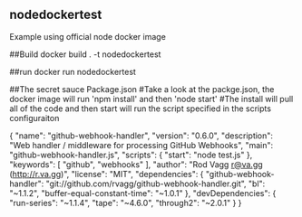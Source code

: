 ## nodedockertest
Example using official node docker image


##Build
docker build . -t nodedockertest

##run
docker run nodedockertest


##The secret sauce Package.json
#Take a look at the packge.json, the docker image will run 'npm install' and then 'node start'
#The install will pull all of the code and then start will run the script specified in the scripts configuraiton

{
  "name": "github-webhook-handler",
  "version": "0.6.0",
  "description": "Web handler / middleware for processing GitHub Webhooks",
  "main": "github-webhook-handler.js",
  "scripts": {
    "start": "node test.js"
  },
  "keywords": [
    "github",
    "webhooks"
  ],
  "author": "Rod Vagg <r@va.gg> (http://r.va.gg)",
  "license": "MIT",
  "dependencies": {
    "github-webhook-handler": "git://github.com/rvagg/github-webhook-handler.git",
    "bl": "~1.1.2",
    "buffer-equal-constant-time": "~1.0.1"
  },
  "devDependencies": {
    "run-series": "~1.1.4",
    "tape": "~4.6.0",
    "through2": "~2.0.1"
  }
}
